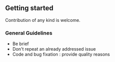 ## Getting started

Contribution of any kind is welcome.

### General Guidelines

- Be brief
- Don't repeat an already addressed issue
- Code and bug fixation : provide quality reasons